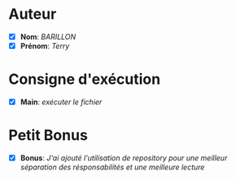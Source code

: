 # Auteur 
- [x] **Nom**: *BARILLON*
- [x] **Prénom**: *Terry*

# Consigne d'exécution
- [x] **Main**: *exécuter le fichier*

# Petit Bonus
- [x] **Bonus**: *J'ai ajouté l'utilisation de repository pour une meilleur séparation des résponsabilités et une meilleure lecture*
